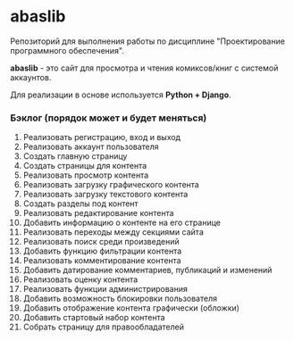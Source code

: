 # abaslib
Репозиторий для выполнения работы по дисциплине "Проектирование программного обеспечения".

**abaslib** - это сайт для просмотра и чтения комиксов/книг с системой аккаунтов.

Для реализации в основе используется **Python + Django**.

### Бэклог (порядок может и будет меняться)

1. Реализовать регистрацию, вход и выход
2. Реализовать аккаунт пользователя
3. Создать главную страницу
4. Создать страницы для контента
5. Реализовать просмотр контента
6. Реализовать загрузку графического контента
7. Реализовать загрузку текстового контента
8. Создать разделы под контент
9. Реализовать редактирование контента
10. Добавить информацию о контенте на его странице
11. Реализовать переходы между секциями сайта
12. Реализовать поиск среди произведений
13. Добавить функцию фильтрации контента
14. Реализовать комментирование контента
15. Добавить датирование комментариев, публикаций и изменений
16. Реализовать оценку контента
17. Реализовать функции администрирования
18. Добавить возможность блокировки пользователя
19. Добавить отображение контента графически (обложки)
20. Добавить стартовый набор контента
21. Собрать страницу для правообладателей
